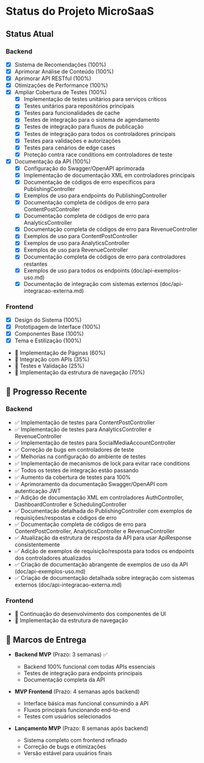 # Status do Projeto MicroSaaS

## Status Atual

### Backend
- [x] Sistema de Recomendações (100%)
- [x] Aprimorar Análise de Conteúdo (100%)
- [x] Aprimorar API RESTful (100%)
- [x] Otimizações de Performance (100%)
- [x] Ampliar Cobertura de Testes (100%)
  - [x] Implementação de testes unitários para serviços críticos
  - [x] Testes unitários para repositórios principais
  - [x] Testes para funcionalidades de cache
  - [x] Testes de integração para o sistema de agendamento
  - [x] Testes de integração para fluxos de publicação
  - [x] Testes de integração para todos os controladores principais
  - [x] Testes para validações e autorizações
  - [x] Testes para cenários de edge cases
  - [x] Proteção contra race conditions em controladores de teste
- [x] Documentação da API (100%)
  - [x] Configuração do Swagger/OpenAPI aprimorada
  - [x] Implementação de documentação XML em controladores principais
  - [x] Documentação de códigos de erro específicos para PublishingController
  - [x] Exemplos de uso para endpoints do PublishingController
  - [x] Documentação completa de códigos de erro para ContentPostController
  - [x] Documentação completa de códigos de erro para AnalyticsController
  - [x] Documentação completa de códigos de erro para RevenueController
  - [x] Exemplos de uso para ContentPostController
  - [x] Exemplos de uso para AnalyticsController
  - [x] Exemplos de uso para RevenueController
  - [x] Documentação completa de códigos de erro para controladores restantes
  - [x] Exemplos de uso para todos os endpoints (doc/api-exemplos-uso.md)
  - [x] Documentação de integração com sistemas externos (doc/api-integracao-externa.md)

### Frontend
- [x] Design do Sistema (100%)
- [x] Prototipagem de Interface (100%)
- [x] Componentes Base (100%)
- [x] Tema e Estilização (100%)
- 🔄 Implementação de Páginas (60%)
- 🔄 Integração com APIs (35%)
- 🔄 Testes e Validação (25%)
- 🔄 Implementação da estrutura de navegação (70%)

## 🔄 Progresso Recente

### Backend
- ✅ Implementação de testes para ContentPostController
- ✅ Implementação de testes para AnalyticsController e RevenueController
- ✅ Implementação de testes para SocialMediaAccountController
- ✅ Correção de bugs em controladores de teste
- ✅ Melhorias na configuração do ambiente de testes
- ✅ Implementação de mecanismos de lock para evitar race conditions
- ✅ Todos os testes de integração estão passando
- ✅ Aumento da cobertura de testes para 100%
- ✅ Aprimoramento da documentação Swagger/OpenAPI com autenticação JWT
- ✅ Adição de documentação XML em controladores AuthController, DashboardController e SchedulingController
- ✅ Documentação detalhada do PublishingController com exemplos de requisições/respostas e códigos de erro
- ✅ Documentação completa de códigos de erro para ContentPostController, AnalyticsController e RevenueController
- ✅ Atualização da estrutura de resposta da API para usar ApiResponse<T> consistentemente
- ✅ Adição de exemplos de requisição/resposta para todos os endpoints dos controladores atualizados
- ✅ Criação de documentação abrangente de exemplos de uso da API (doc/api-exemplos-uso.md)
- ✅ Criação de documentação detalhada sobre integração com sistemas externos (doc/api-integracao-externa.md)

### Frontend
- 🔄 Continuação do desenvolvimento dos componentes de UI
- 🔄 Implementação da estrutura de navegação

## 📆 Marcos de Entrega
- **Backend MVP** (Prazo: 3 semanas) ✅
  - Backend 100% funcional com todas APIs essenciais
  - Testes de integração para endpoints principais
  - Documentação completa da API

- **MVP Frontend** (Prazo: 4 semanas após backend)
  - Interface básica mas funcional consumindo a API
  - Fluxos principais funcionando end-to-end
  - Testes com usuários selecionados

- **Lançamento MVP** (Prazo: 8 semanas após backend)
  - Sistema completo com frontend refinado
  - Correção de bugs e otimizações
  - Versão estável para usuários finais
